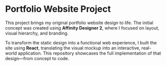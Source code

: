 # Portfolio Website Project

This project brings my original portfolio website design to life. The initial concept was created using **Affinity Designer 2**, where I focused on layout, visual hierarchy, and branding.

To transform the static design into a functional web experience, I built the site using **React**, translating the visual mockup into an interactive, real-world application. This repository showcases the full implementation of that design—from concept to code.
